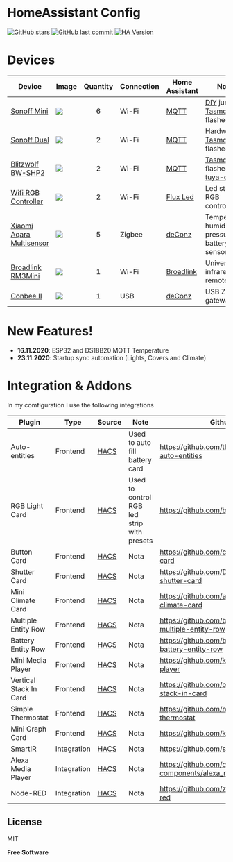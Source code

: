 # HomeAssistant Config


[![GitHub stars](https://img.shields.io/github/stars/alesus97/HA)](https://github.com/alesus97/HA)
[![GitHub last commit](https://img.shields.io/github/last-commit/alesus97/HA)](https://github.com/alesus97/HA/commits/master)
[![HA Version](https://img.shields.io/badge/Running%20Home%20Assistant-2021.3.x%20-darkblue)](https://github.com/home-assistant/home-assistant/releases/latest)
# Devices


| Device  | Image|Quantity | Connection | Home Assistant | Notes |
| -------------| ------ | :---: | ------------- | ------------- | ------------- |
| [Sonoff Mini](https://amzn.to/2HlmcED) | ![](https://i.ibb.co/rd2Bb1L/41-WVzq-Dw7-TL-AC-SX425.jpg) | 6 | Wi-Fi | [MQTT]| [DIY](https://tasmota.github.io/docs/Sonoff-DIY/)  jumper [Tasmota] flashed|
| [Sonoff Dual](https://amzn.to/2UIeJCw) | ![](https://i.ibb.co/Dw1w9yz/Sonoff-Dual.jpg) |2 | Wi-Fi| [MQTT]| Hardware [Tasmota] flashed|
| [Blitzwolf BW-SHP2](https://amzn.to/336IQIy) | ![](https://i.ibb.co/2sbbsmy/Blitzwolf-BW-SHP2.jpg) |2 | Wi-Fi| [MQTT]| [Tasmota] flashed with [tuya-convert](https://github.com/ct-Open-Source/tuya-convert)|
| [Wifi RGB Controller](https://amzn.to/397N1Yt) | ![](https://i.ibb.co/P5f90mg/rgb-Controller.jpg) | 2 | Wi-Fi| [Flux Led](https://www.home-assistant.io/integrations/flux_led/) | Led strip RGB controller|
| [Xiaomi Aqara Multisensor](https://amzn.to/35N2JWE) |![](https://i.ibb.co/hskTfq3/aqara-Multisensor.jpg) | 5 | Zigbee| [deConz]| Temperature, humidity, pressure and battery sensor|
| [Broadlink RM3Mini](https://amzn.to/2IW48kU) |![](https://i.ibb.co/6Z01sk1/Broadlink-RM3-Mini.jpg) | 1 | Wi-Fi| [Broadlink]| Universal infrared remote|
| [Conbee II](https://amzn.to/2IW48kU) |![](https://i.ibb.co/Hzpr7Ph/conbee2-aquacolor2.jpg) | 1 | USB| [deConz] | USB Zigbee gateway|


# New Features!

  - **16.11.2020**: ESP32 and DS18B20 MQTT Temperature 
  - **23.11.2020**: Startup sync automation (Lights, Covers and Climate)
 

# Integration & Addons

In my comfiguration I use the following integrations

| Plugin |Type| Source|Note| Github Repo |
| ------|-----| --- |----| ------ |
| Auto-entities |Frontend|[HACS] |Used to auto fill battery card | https://github.com/thomasloven/lovelace-auto-entities |
| RGB Light Card |Frontend|[HACS]|Used to control RGB led strip with presets| https://github.com/bokub/rgb-light-card |
| Button Card |Frontend|[HACS]|Nota| https://github.com/custom-cards/button-card |
| Shutter Card |Frontend|[HACS]|Nota| https://github.com/Deejayfool/hass-shutter-card|
| Mini Climate Card |Frontend|[HACS]|Nota| https://github.com/artem-sedykh/mini-climate-card |
| Multiple Entity Row |Frontend|[HACS]|Nota| https://github.com/benct/lovelace-multiple-entity-row |
| Battery Entity Row |Frontend|[HACS]|Nota| https://github.com/benct/lovelace-battery-entity-row |
| Mini Media Player |Frontend|[HACS]|Nota| https://github.com/kalkih/mini-media-player |
| Vertical Stack In Card |Frontend|[HACS]|Nota| https://github.com/ofekashery/vertical-stack-in-card |
| Simple Thermostat |Frontend|[HACS]|Nota| https://github.com/nervetattoo/simple-thermostat |
| Mini Graph Card |Frontend|[HACS]| Nota|https://github.com/kalkih/mini-graph-card |
| SmartIR |Integration|[HACS]|Nota| https://github.com/smartHomeHub/SmartIR |
| Alexa Media Player |Integration|[HACS]| Nota|https://github.com/custom-components/alexa_media_player |
| Node-RED |Integration|[HACS]|Nota| https://github.com/zachowj/hass-node-red|


License
----

MIT


**Free Software**

[//]: # (These are reference links used in the body of this note and get stripped out when the markdown processor does its job. There is no need to format nicely because it shouldn't be seen. Thanks SO - http://stackoverflow.com/questions/4823468/store-comments-in-markdown-syntax)

   [MQTT]: <https://www.home-assistant.io/integrations/mqtt/>
   [Tasmota]: <https://tasmota.github.io/docs/>
   [deConz]: <https://www.home-assistant.io/integrations/broadlink/>
   [HACS]: <https://hacs.xyz/docs/installation/manual>
   [Broadlink]: <https://www.home-assistant.io/integrations/broadlink/>
